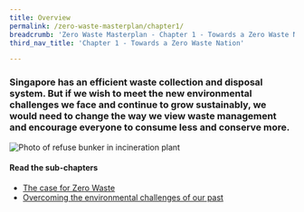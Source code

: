 ```yaml
---
title: Overview
permalink: /zero-waste-masterplan/chapter1/
breadcrumb: 'Zero Waste Masterplan - Chapter 1 - Towards a Zero Waste Nation'
third_nav_title: 'Chapter 1 - Towards a Zero Waste Nation'

---
```




### Singapore has an efficient waste collection and disposal system. But if we wish to meet the new environmental challenges we face and continue to grow sustainably, we would need to change the way we view waste management and encourage everyone to consume less and conserve more.

![Photo of refuse bunker in incineration plant](/images/ch1_refuse_bunker.jpg)


#### Read the sub-chapters

* [The case for Zero Waste](/zero-waste-masterplan/chapter1/case-for-zero-waste)
* [Overcoming the environmental challenges of our past](/zero-waste-masterplan/chapter1/our-past)



